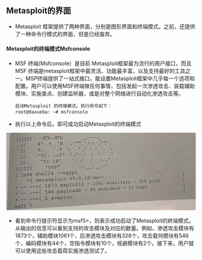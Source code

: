 ## Metasploit的界面
- Metasploit 框架提供了两种界面，分别是图形界面和终端模式。之前，还提供了一种命令行模式的界面，但是已经废弃。
#### Metasploit的终端模式Msfconsole
- MSF 终端(Msfconsole）是目前 Metasploit框架最为流行的用户接口，而且MSF 终端是metasploit框架中最灵活、功能最丰富，以及支持最好的工具之一。MSP终端提供了一站式接口，能设置Metasploit框架中几乎每一个选项和配置。用户可以使用MSF终端做任何事情，包括发起一次渗透攻击、装载辅助模块、实施查点、创建监听器，或是对整个网络进行自动化渗透攻击等。
  ```shell
  启动Metasploit 的终端模式。执行命令如下：
  root@daxueba: ~# msfconsole
  ```
- 执行以上命令后，即可成功启动Metasploit的终端模式

![pics](../Metasploit/pics/1.png)

- 看到命令行提示符显示为msf5>，则表示成功启动了Metasploit的終端模式。从输出的信息可以看到支持的攻击模块及对应的数量。例如，渗透攻击模块有1873个，辅助模块1061个，后渗透攻击模块有328个，攻击载何模块有546个，编码模块有44个，空指令模块有10个，规避模块有2个。接下来，用户就可以使用这些攻击载荷实施渗透测试了。
